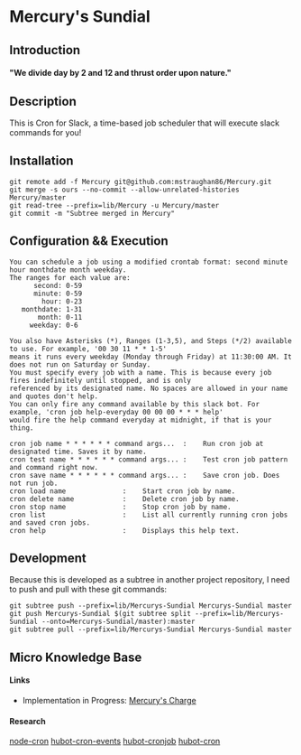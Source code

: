 # Mercury's Sundial
## Introduction
#### "We divide day by 2 and 12 and thrust order upon nature."

## Description
This is Cron for Slack, a time-based job scheduler that will execute slack commands for you!

## Installation
```
git remote add -f Mercury git@github.com:mstraughan86/Mercury.git
git merge -s ours --no-commit --allow-unrelated-histories Mercury/master
git read-tree --prefix=lib/Mercury -u Mercury/master
git commit -m "Subtree merged in Mercury"
```

## Configuration && Execution
```
You can schedule a job using a modified crontab format: second minute hour monthdate month weekday. 
The ranges for each value are:
      second: 0-59
      minute: 0-59
        hour: 0-23
   monthdate: 1-31
       month: 0-11
     weekday: 0-6
	 
You also have Asterisks (*), Ranges (1-3,5), and Steps (*/2) available to use. For example, '00 30 11 * * 1-5'
means it runs every weekday (Monday through Friday) at 11:30:00 AM. It does not run on Saturday or Sunday.
You must specify every job with a name. This is because every job fires indefinitely until stopped, and is only
referenced by its designated name. No spaces are allowed in your name and quotes don't help.
You can only fire any command available by this slack bot. For example, 'cron job help-everyday 00 00 00 * * * help'
would fire the help command everyday at midnight, if that is your thing.

cron job name * * * * * * command args...  :    Run cron job at designated time. Saves it by name.
cron test name * * * * * * command args... :    Test cron job pattern and command right now.
cron save name * * * * * * command args... :    Save cron job. Does not run job.
cron load name              :    Start cron job by name.
cron delete name            :    Delete cron job by name.
cron stop name              :    Stop cron job by name.
cron list                   :    List all currently running cron jobs and saved cron jobs.
cron help                   :    Displays this help text.
```

## Development
Because this is developed as a subtree in another project repository, I need to push and pull with these git commands:
```
git subtree push --prefix=lib/Mercurys-Sundial Mercurys-Sundial master
git push Mercurys-Sundial $(git subtree split --prefix=lib/Mercurys-Sundial --onto=Mercurys-Sundial/master):master
git subtree pull --prefix=lib/Mercurys-Sundial Mercurys-Sundial master
```

## Micro Knowledge Base
#### Links
- Implementation in Progress: [Mercury's Charge](https://github.com/mstraughan86/Mercurys-Charge)

#### Research
[node-cron](https://github.com/kelektiv/node-cron)
[hubot-cron-events](https://github.com/Gandi/hubot-cron-events)
[hubot-cronjob](https://github.com/PavelVanecek/hubot-cronjob)
[hubot-cron](https://github.com/miyagawa/hubot-cron)
